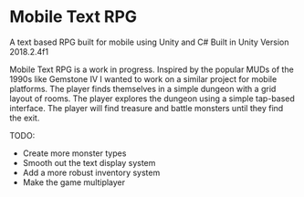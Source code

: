 # Mobile Text RPG
 A text based RPG built for mobile using Unity and C#
 Built in Unity Version 2018.2.4f1
 
 Mobile Text RPG is a work in progress. Inspired by the popular MUDs of the 1990s like Gemstone IV I wanted to work on a      similar project for mobile platforms. The player finds themselves in a simple dungeon with a grid layout of rooms. The player explores the dungeon using a simple tap-based interface. The player will find treasure and battle monsters until they find the exit. 
 
 TODO:
 - Create more monster types
 - Smooth out the text display system
 - Add a more robust inventory system
 - Make the game multiplayer
 
 
